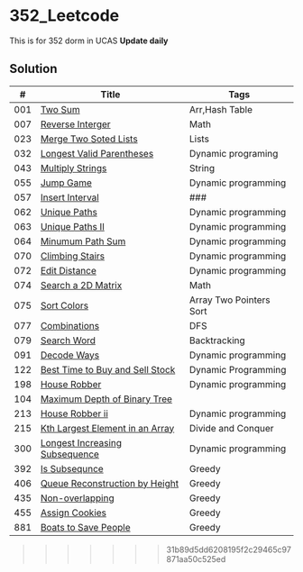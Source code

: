 # 352_Leetcode
This is for 352 dorm in UCAS
**Update daily**
## Solution
|#|Title|Tags|
|---|---|---|
|001|[Two Sum](https://leetcode.com/problems/two-sum/)|Arr,Hash Table|
|007|[Reverse Interger](https://leetcode.com/problems/reverse-integer/)|Math|
|023|[Merge Two Soted Lists](https://leetcode.com/problems/merge-two-sorted-lists/)|Lists|
|032|[Longest Valid Parentheses](https://leetcode.com/problems/longest-valid-parentheses/)|Dynamic programing|
|043|[Multiply Strings](https://leetcode.com/problems/multiply-strings/)|String|
|055|[Jump Game](https://leetcode.com/problems/jump-game/description/)|Dynamic programming|
|057|[Insert Interval](https://leetcode.com/problems/insert-interval/)|###|
|062|[Unique Paths](https://leetcode.com/problems/unique-paths/)|Dynamic programming|
|063|[Unique Paths II](https://leetcode.com/problems/unique-paths-ii/)|Dynamic programming|
|064|[Minumum Path Sum](https://leetcode.com/problems/minimum-path-sum/)|Dynamic programming|
|070|[Climbing Stairs](https://leetcode.com/problems/climbing-stairs/)|Dynamic programming|
|072|[Edit Distance](https://leetcode.com/problems/edit-distance/)|Dynamic programming|
|074|[Search a 2D Matrix](https://leetcode.com/problems/search-a-2d-matrix)|Math|
|075|[Sort Colors](https://leetcode.com/problems/sort-colors)|Array Two Pointers Sort|
|077|[Combinations](https://leetcode.com/problems/combinations)|DFS|
|079|[Search Word](https://leetcode.com/problems/search-word)|Backtracking|
|091|[Decode Ways](https://leetcode.com/problems/decode-ways/)|Dynamic programming|
|122|[Best Time to Buy and Sell Stock](https://leetcode.com/problems/best-time-to-buy-and-sell-stock-ii/)|Dynamic Programming|
|198|[House Robber](https://leetcode.com/problems/house-robber/)|Dynamic programming|
|104|[Maximum Depth of Binary Tree](https://leetcode.com/problems/maximum-depth-of-binary-tree/)||Depth-first Search|
213|[House Robber ii](https://leetcode.com/problems/house-robber-ii/)|Dynamic programming|
|215|[Kth Largest Element in an Array](https://leetcode.com/problems/kth-largest-element-in-an-array/)|Divide and Conquer|
|300|[Longest Increasing Subsequence](https://leetcode.com/problems/longest-increasing-subsequence/)|Dynamic programming|
|392|[Is Subsequnce](https://leetcode.com/problems/is-subsequence/)|Greedy|
|406|[Queue Reconstruction by Height](https://leetcode.com/problems/queue-reconstruction-by-height/)|Greedy|
|435|[Non-overlapping](https://leetcode.com/problems/non-overlapping-intervals/)|Greedy|
|455|[Assign Cookies](https://leetcode.com/problems/assign-cookies/)|Greedy|
|881|[Boats to Save People](https://leetcode.com/problems/boats-to-save-people/)|Greedy|
>>>>>>> 31b89d5dd6208195f2c29465c97871aa50c525ed
